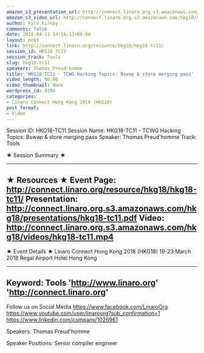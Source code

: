 ```yaml
---
amazon_s3_presentation_url: http://connect.linaro.org.s3.amazonaws.com/hkg18/presentations/hkg18-tc11.pdf
amazon_s3_video_url: http://connect.linaro.org.s3.amazonaws.com/hkg18/videos/hkg18-tc11.mp4
author: kyle.kirkby
comments: false
date: 2018-04-11 14:16:13+00:00
layout: post
link: http://connect.linaro.org/resource/hkg18/hkg18-tc11/
session_id: HKG18-TC11
session_track: Tools
slug: hkg18-tc11
speakers: Thomas Preud'homme
title: 'HKG18-TC11 - TCWG Hacking Topics: Bswap & store merging pass'
video_length: 00:00
video_thumbnail: None
wordpress_id: 9294
categories:
- Linaro Connect Hong Kong 2018 (HKG18)
post_format:
- Video
---
```


Session ID: HKG18-TC11
Session Name: HKG18-TC11 - TCWG Hacking Topics: Bswap & store merging pass
Speaker: Thomas Preud'homme
Track: Tools


★ Session Summary ★

---------------------------------------------------
★ Resources ★
Event Page: http://connect.linaro.org/resource/hkg18/hkg18-tc11/
Presentation: http://connect.linaro.org.s3.amazonaws.com/hkg18/presentations/hkg18-tc11.pdf
Video: http://connect.linaro.org.s3.amazonaws.com/hkg18/videos/hkg18-tc11.mp4
 ---------------------------------------------------
★ Event Details ★
Linaro Connect Hong Kong 2018 (HKG18)
19-23 March 2018 
Regal Airport Hotel Hong Kong

---------------------------------------------------
Keyword: Tools
'http://www.linaro.org'
'http://connect.linaro.org'
---------------------------------------------------
Follow us on Social Media
https://www.facebook.com/LinaroOrg
https://www.youtube.com/user/linaroorg?sub_confirmation=1
https://www.linkedin.com/company/1026961

Speakers: Thomas Preud'homme

Speaker Positions: Senior compiler engineer


